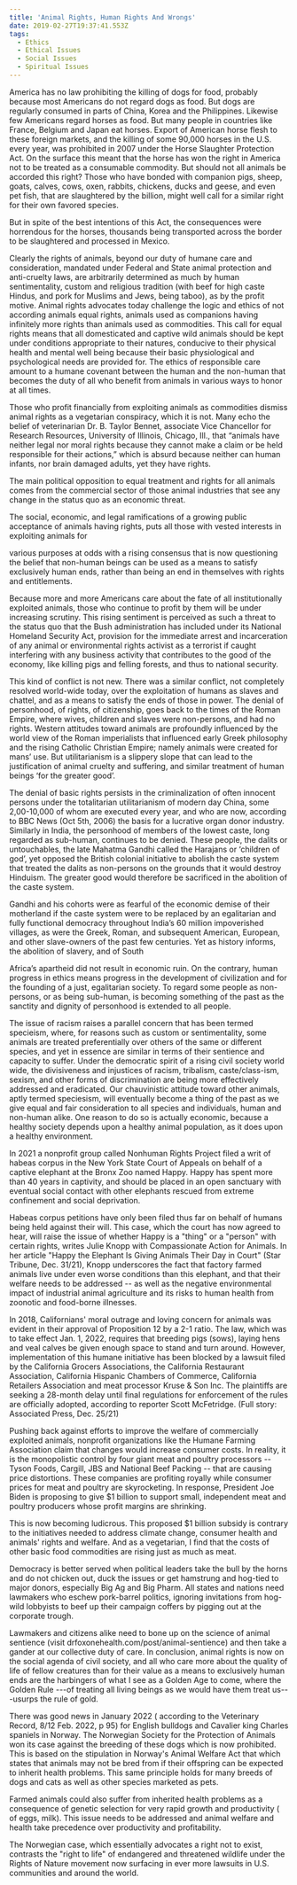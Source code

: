 ```yaml
---
title: 'Animal Rights, Human Rights And Wrongs'
date: 2019-02-27T19:37:41.553Z
tags:
  - Ethics
  - Ethical Issues
  - Social Issues
  - Spiritual Issues
---
```

America has no law prohibiting the killing of dogs for food, probably because most Americans do not regard dogs as food. But dogs are regularly consumed in parts of China, Korea and the Philippines. Likewise few Americans regard horses as food. But many people in countries like France, Belgium and Japan eat horses. Export of American horse flesh to these foreign markets, and the killing of some 90,000 horses in the U.S. every year, was prohibited in 2007 under the Horse Slaughter Protection Act. On the surface this meant that the horse has won the right in America not to be treated as a consumable commodity. But should not all animals be accorded this right? Those who have bonded with companion pigs, sheep, goats, calves, cows, oxen, rabbits, chickens, ducks and geese, and even pet fish, that are slaughtered by the billion, might well call for a similar right for their own favored species.

 But in spite of the best intentions of this Act, the consequences were horrendous for the horses, thousands being transported across the border to be slaughtered and processed in Mexico.

 Clearly the rights of animals, beyond our duty of humane care and consideration, mandated under Federal and State animal protection and anti-cruelty laws, are arbitrarily determined  as much by human sentimentality, custom and religious tradition (with beef for high caste Hindus, and pork for Muslims and Jews, being taboo), as by the profit motive. Animal rights advocates today challenge the logic and ethics of not according animals equal rights, animals used as companions having infinitely more rights than animals used as commodities. This call for equal rights means that all domesticated and captive wild animals should be kept under conditions appropriate to their natures, conducive to their physical health and mental well being because their basic physiological and psychological needs are provided for. The ethics of responsible care amount to a humane covenant  between the human and the non-human that becomes the duty of all who benefit from animals in various ways to honor at all times.

   Those who profit financially from exploiting animals as commodities dismiss animal rights as a vegetarian conspiracy, which it is not. Many echo the belief of veterinarian Dr. B. Taylor Bennet, associate Vice Chancellor for Research Resources, University of Illinois, Chicago, Ill., that “animals have neither legal nor moral rights because they cannot make a claim or be held responsible for their actions,” which is absurd because neither can human infants, nor brain damaged adults, yet they have rights.

   The main political opposition to equal treatment and rights for all animals comes from the commercial sector of those animal industries that see any change in the status quo as an economic threat.

   The social, economic, and legal ramifications of a growing public acceptance of animals having rights, puts all those with vested interests in exploiting animals for

various purposes at odds with a rising consensus that is now questioning the belief that non-human beings can be used as a means to satisfy exclusively human ends, rather than being an end in themselves with rights and entitlements.

Because more and more Americans care about the fate of all institutionally exploited animals, those who continue to profit by them will be under increasing scrutiny. This rising sentiment is perceived as such a threat to the status quo that the Bush administration has included under its National Homeland Security Act, provision for the immediate arrest and incarceration of any animal or environmental rights activist as a terrorist if caught interfering with any business activity that contributes to the good of the economy, like killing pigs and felling forests, and thus to national security.

   This kind of conflict is not new. There was a similar conflict, not completely resolved world-wide today, over the exploitation of humans as slaves and chattel, and as a means to satisfy the ends of those in power. The denial of personhood, of rights, of citizenship, goes back to the times of the Roman Empire, where wives, children and slaves were non-persons, and had no rights. Western attitudes toward animals are profoundly influenced by the world view of the Roman imperialists that influenced early Greek philosophy and the rising Catholic Christian Empire; namely animals were created for mans’ use. But utilitarianism is a slippery slope that can lead to the justification of animal cruelty and suffering, and similar treatment of human beings ‘for the greater good’.

   The denial of basic rights persists in the criminalization of often innocent persons under the totalitarian utilitarianism of modern day China, some 2,00-10,000 of whom are executed every year, and who are now, according to BBC News (Oct 5th, 2006) the basis for a lucrative organ donor industry. Similarly in India, the personhood of members of the lowest caste, long regarded as sub-human, continues to be denied. These people, the dalits or untouchables, the late Mahatma Gandhi called the Harajans or ‘children of god’, yet opposed the British colonial initiative to abolish the caste system that treated the dalits as non-persons on the grounds that it would destroy Hinduism. The greater good would therefore be sacrificed in the abolition of the caste system.

Gandhi and his cohorts were as fearful of  the economic demise of their motherland if the caste system were to be replaced by an egalitarian and fully functional democracy throughout India’s 60 million impoverished villages, as were the Greek, Roman, and subsequent American, European, and other slave-owners of the past few centuries. Yet as history informs, the abolition of slavery, and of South   

Africa’s apartheid did not result in economic ruin. On the contrary, human progress in ethics means progress in the development of civilization and for the founding of a just, egalitarian society. To regard some people as non-persons, or as being sub-human, is becoming something of the past as the sanctity and dignity of personhood is extended to all people.

   The issue of racism raises a parallel concern that has been termed specieism, where, for reasons such as custom or sentimentality, some animals are treated preferentially over others of the same or different species, and yet in essence are similar in terms of their sentience and capacity to suffer. Under the democratic spirit of a rising civil society world wide, the divisiveness and injustices of racism, tribalism, caste/class-ism, sexism, and other forms of discrimination are being more effectively addressed and eradicated. Our chauvinistic attitude toward other animals, aptly termed speciesism, will eventually become a thing of the past as we give equal and fair consideration to all species and individuals, human and non-human alike. One reason to do so is actually economic, because a healthy society depends upon a healthy animal population, as it does upon a healthy environment.

In 2021 a nonprofit group called Nonhuman Rights Project filed a writ of habeas corpus in the New York State Court of Appeals on behalf of a captive elephant at the Bronx Zoo named Happy. Happy has spent more than 40 years in captivity, and should be placed in an open sanctuary with eventual social contact with other elephants rescued from extreme confinement and social deprivation.



Habeas corpus petitions have only been filed thus far on behalf of humans being held against their will. This case, which the court has now agreed to hear, will raise the issue of whether Happy is a "thing" or a "person" with certain rights, writes Julie Knopp with Compassionate Action for Animals. In her article "Happy the Elephant Is Giving Animals Their Day in Court" (Star Tribune, Dec. 31/21), Knopp underscores the fact that factory farmed animals live under even worse conditions than this elephant, and that their welfare needs to be addressed -- as well as the negative environmental impact of industrial animal agriculture and its risks to human health from zoonotic and food-borne illnesses.



In 2018, Californians' moral outrage and loving concern for animals was evident in their approval of Proposition 12 by a 2-1 ratio. The law, which was to take effect Jan. 1, 2022, requires that breeding pigs (sows), laying hens and veal calves be given enough space to stand and turn around. However, implementation of this humane initiative has been blocked by a lawsuit filed by the California Grocers Associations, the California Restaurant Association, California Hispanic Chambers of Commerce, California Retailers Association and meat processor Kruse & Son Inc. The plaintiffs are seeking a 28-month delay until final regulations for enforcement of the rules are officially adopted, according to reporter Scott McFetridge. (Full story: Associated Press, Dec. 25/21)



Pushing back against efforts to improve the welfare of commercially exploited animals, nonprofit organizations like the Humane Farming Association claim that changes would increase consumer costs. In reality, it is the monopolistic control by four giant meat and poultry processors -- Tyson Foods, Cargill, JBS and National Beef Packing -- that are causing price distortions. These companies are profiting royally while consumer prices for meat and poultry are skyrocketing. In response, President Joe Biden is proposing to give $1 billion to support small, independent meat and poultry producers whose profit margins are shrinking.

This is now becoming ludicrous. This proposed $1 billion subsidy is contrary to the initiatives needed to address climate change, consumer health and animals' rights and welfare. And as a vegetarian, I find that the costs of other basic food commodities are rising just as much as meat.



Democracy is better served when political leaders take the bull by the horns and do not chicken out, duck the issues or get hamstrung and hog-tied to major donors, especially Big Ag and Big Pharm. All states and nations need lawmakers who eschew pork-barrel politics, ignoring invitations from hog-wild lobbyists to beef up their campaign coffers by pigging out at the corporate trough.



Lawmakers and citizens alike need to bone up on the science of animal sentience (visit drfoxonehealth.com/post/animal-sentience) and then take a gander at our collective duty of care. 
In conclusion, animal rights is now on the social agenda of civil society, and all who care more about the quality of life of fellow creatures than for their value as a means to exclusively human ends are the harbingers of what I see as a Golden Age to come, where the Golden Rule ---of treating all living beings as we would have them treat us---usurps the rule of gold.

There was good news in January 2022 ( according to the Veterinary Record, 8/12 Feb. 2022, p 95) for English bulldogs and Cavalier king Charles spaniels in Norway. The Norwegian Society for the Protection of Animals won its case against the breeding of these dogs which is now prohibited. This is based on the stipulation in Norway's Animal Welfare Act that which states that animals may not be bred from if their offspring can be expected to inherit health problems. 
This same principle holds for many breeds of dogs and cats as well as other species marketed as pets.

 Farmed animals could also suffer from inherited health problems as a consequence of genetic selection for very rapid growth and productivity ( of eggs, milk). This issue needs to be addressed and animal welfare and health take precedence over productivity and profitability.
 
The Norwegian case, which essentially advocates a right not to exist, contrasts the "right to life" of endangered and threatened wildlife under the Rights of Nature movement now surfacing in ever more lawsuits in U.S. communities and around the world. 
